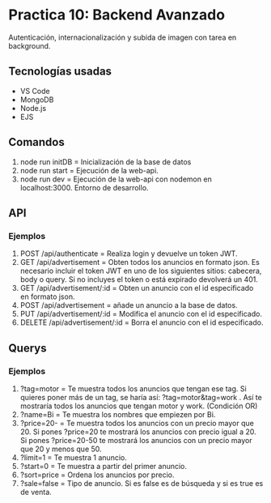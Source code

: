 # Practica 10: Backend Avanzado

Autenticación, internacionalización y subida de imagen con tarea en background.

## Tecnologías usadas

- VS Code
- MongoDB
- Node.js
- EJS

## Comandos

1. node run initDB = Inicialización de la base de datos
2. node run start = Ejecución de la web-api.
3. node run dev = Ejecución de la web-api con nodemon en localhost:3000. Entorno de desarrollo.

## API

### Ejemplos

1. POST /api/authenticate = Realiza login y devuelve un token JWT.
2. GET /api/advertisement = Obten todos los anuncios en formato json. Es necesario incluir el token JWT en uno de los siguientes sitios: cabecera, body o query. Si no incluyes el token o está expirado devolverá un 401.
3. GET /api/advertisement/:id = Obten un anuncio con el id especificado en formato json.
4. POST /api/advertisement = añade un anuncio a la base de datos.
5. PUT /api/advertisement/:id = Modifica el anuncio con el id especificado.
6. DELETE /api/advertisement/:id = Borra el anuncio con el id especificado.

## Querys

### Ejemplos

1. ?tag=motor = Te muestra todos los anuncios que tengan ese tag. Si quieres poner más de un tag, se haría así: ?tag=motor&tag=work . Así te mostraría todos los anuncios que tengan motor y work. (Condición OR)
2. ?name=Bi = Te muestra los nombres que empiezen por Bi.
3. ?price=20- = Te muestra todos los anuncios con un precio mayor que 20. Si pones ?price=20 te mostrará los anuncios con precio igual a 20. Si pones ?price=20-50 te mostrará los anuncios con un precio mayor que 20 y menos que 50.
4. ?limit=1 = Te muestra 1 anuncio.
5. ?start=0 = Te muestra a partir del primer anuncio.
6. ?sort=price = Ordena los anuncios por precio.
7. ?sale=false = Tipo de anuncio. Si es false es de búsqueda y si es true es de venta.
